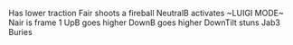 Has lower traction
Fair shoots a fireball
NeutralB activates ~LUIGI MODE~
Nair is frame 1
UpB goes higher
DownB goes higher
DownTilt stuns
Jab3 Buries